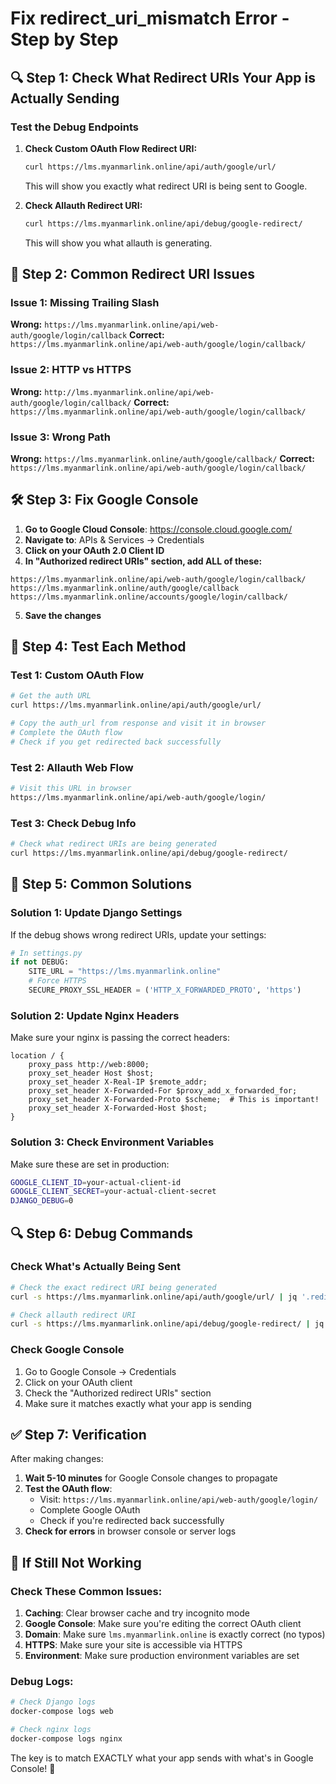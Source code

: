 # Fix redirect_uri_mismatch Error - Step by Step

## 🔍 Step 1: Check What Redirect URIs Your App is Actually Sending

### Test the Debug Endpoints

1. **Check Custom OAuth Flow Redirect URI:**
   ```bash
   curl https://lms.myanmarlink.online/api/auth/google/url/
   ```
   This will show you exactly what redirect URI is being sent to Google.

2. **Check Allauth Redirect URI:**
   ```bash
   curl https://lms.myanmarlink.online/api/debug/google-redirect/
   ```
   This will show you what allauth is generating.

## 🔧 Step 2: Common Redirect URI Issues

### Issue 1: Missing Trailing Slash
**Wrong:** `https://lms.myanmarlink.online/api/web-auth/google/login/callback`
**Correct:** `https://lms.myanmarlink.online/api/web-auth/google/login/callback/`

### Issue 2: HTTP vs HTTPS
**Wrong:** `http://lms.myanmarlink.online/api/web-auth/google/login/callback/`
**Correct:** `https://lms.myanmarlink.online/api/web-auth/google/login/callback/`

### Issue 3: Wrong Path
**Wrong:** `https://lms.myanmarlink.online/auth/google/callback/`
**Correct:** `https://lms.myanmarlink.online/api/web-auth/google/login/callback/`

## 🛠️ Step 3: Fix Google Console

1. **Go to Google Cloud Console**: https://console.cloud.google.com/
2. **Navigate to**: APIs & Services → Credentials
3. **Click on your OAuth 2.0 Client ID**
4. **In "Authorized redirect URIs" section, add ALL of these:**

```
https://lms.myanmarlink.online/api/web-auth/google/login/callback/
https://lms.myanmarlink.online/auth/google/callback
https://lms.myanmarlink.online/accounts/google/login/callback/
```

5. **Save the changes**

## 🧪 Step 4: Test Each Method

### Test 1: Custom OAuth Flow
```bash
# Get the auth URL
curl https://lms.myanmarlink.online/api/auth/google/url/

# Copy the auth_url from response and visit it in browser
# Complete the OAuth flow
# Check if you get redirected back successfully
```

### Test 2: Allauth Web Flow
```bash
# Visit this URL in browser
https://lms.myanmarlink.online/api/web-auth/google/login/
```

### Test 3: Check Debug Info
```bash
# Check what redirect URIs are being generated
curl https://lms.myanmarlink.online/api/debug/google-redirect/
```

## 🐛 Step 5: Common Solutions

### Solution 1: Update Django Settings
If the debug shows wrong redirect URIs, update your settings:

```python
# In settings.py
if not DEBUG:
    SITE_URL = "https://lms.myanmarlink.online"
    # Force HTTPS
    SECURE_PROXY_SSL_HEADER = ('HTTP_X_FORWARDED_PROTO', 'https')
```

### Solution 2: Update Nginx Headers
Make sure your nginx is passing the correct headers:

```nginx
location / {
    proxy_pass http://web:8000;
    proxy_set_header Host $host;
    proxy_set_header X-Real-IP $remote_addr;
    proxy_set_header X-Forwarded-For $proxy_add_x_forwarded_for;
    proxy_set_header X-Forwarded-Proto $scheme;  # This is important!
    proxy_set_header X-Forwarded-Host $host;
}
```

### Solution 3: Check Environment Variables
Make sure these are set in production:

```bash
GOOGLE_CLIENT_ID=your-actual-client-id
GOOGLE_CLIENT_SECRET=your-actual-client-secret
DJANGO_DEBUG=0
```

## 🔍 Step 6: Debug Commands

### Check What's Actually Being Sent
```bash
# Check the exact redirect URI being generated
curl -s https://lms.myanmarlink.online/api/auth/google/url/ | jq '.redirect_uri_used'

# Check allauth redirect URI
curl -s https://lms.myanmarlink.online/api/debug/google-redirect/ | jq '.allauth_redirect_uri'
```

### Check Google Console
1. Go to Google Console → Credentials
2. Click on your OAuth client
3. Check the "Authorized redirect URIs" section
4. Make sure it matches exactly what your app is sending

## ✅ Step 7: Verification

After making changes:

1. **Wait 5-10 minutes** for Google Console changes to propagate
2. **Test the OAuth flow**:
   - Visit: `https://lms.myanmarlink.online/api/web-auth/google/login/`
   - Complete Google OAuth
   - Check if you're redirected back successfully
3. **Check for errors** in browser console or server logs

## 🚨 If Still Not Working

### Check These Common Issues:

1. **Caching**: Clear browser cache and try incognito mode
2. **Google Console**: Make sure you're editing the correct OAuth client
3. **Domain**: Make sure `lms.myanmarlink.online` is exactly correct (no typos)
4. **HTTPS**: Make sure your site is accessible via HTTPS
5. **Environment**: Make sure production environment variables are set

### Debug Logs:
```bash
# Check Django logs
docker-compose logs web

# Check nginx logs
docker-compose logs nginx
```

The key is to match EXACTLY what your app sends with what's in Google Console! 🎯

